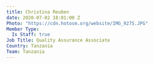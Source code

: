 ```yaml
---
title: Christina Reuben
date: 2020-07-02 18:01:00 Z
Photo: "https://cdn.hotosm.org/website/IMG_9275.JPG"
Member Type:
  Is Staff: true
Job Title: Quality Assurance Associate
Country: Tanzania
Team: Tanzania
---
```



